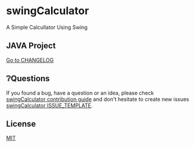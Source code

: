 # swingCalculator

A Simple Calcullator Using Swing 

## JAVA Project

[Go to CHANGELOG](CHANGELOG.md)

## ❔Questions

If you found a bug, have a question or an idea, please check [swingCalculator contribution guide](CONTRIBUTING.md) and don't hesitate to create new issues [swingCalculator ISSUE_TEMPLATE](ISSUE_TEMPLATE.md).

## License
[MIT](https://choosealicense.com/licenses/mit/)
